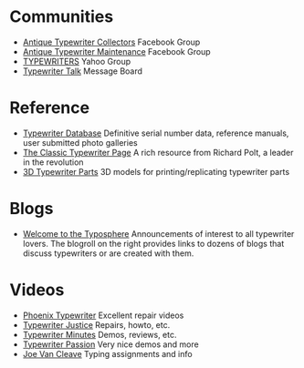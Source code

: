<!-- TITLE: Online Resources -->
<!-- SUBTITLE: Other Handy Typewriter Resources -->

# Communities

* [Antique Typewriter Collectors](https://www.facebook.com/groups/TypewriterCollectors/) Facebook Group
* [Antique Typewriter Maintenance](https://www.facebook.com/groups/typewritermaintenance/) Facebook Group
* [TYPEWRITERS](https://groups.yahoo.com/neo/groups/TYPEWRITERS/info) Yahoo Group
* [Typewriter Talk](http://typewriter.boardhost.com) Message Board

# Reference
* [Typewriter Database](http://typewriterdatabase.com) Definitive serial number data, reference manuals, user submitted photo galleries
* [The Classic Typewriter Page](http://site.xavier.edu/polt/typewriters/) A rich resource from Richard Polt, a leader in the revolution
* [3D Typewriter Parts](http://3dtypewriterparts.com) 3D models for printing/replicating typewriter parts

# Blogs
* [Welcome to the Typosphere](http://typosphere.blogspot.com) Announcements of interest to all typewriter lovers. The blogroll on the right provides links to dozens of blogs that discuss typewriters or are created with them. 
# Videos
* [Phoenix Typewriter](https://www.youtube.com/channel/UCFVJOLMjdtEVCTNai3-1brg) Excellent repair videos
* [Typewriter Justice](https://www.youtube.com/user/pilsurquell) Repairs, howto, etc.
* [Typewriter Minutes](https://www.youtube.com/channel/UC3Q_s6UPVTbzpL4celoTCHg) Demos, reviews, etc.
* [Typewriter Passion](https://www.youtube.com/channel/UC_kAro53TrE3s8Jc1JYLrYQ) Very nice demos and more
* [Joe Van Cleave](https://www.youtube.com/user/JoeVCA) Typing assignments and info
